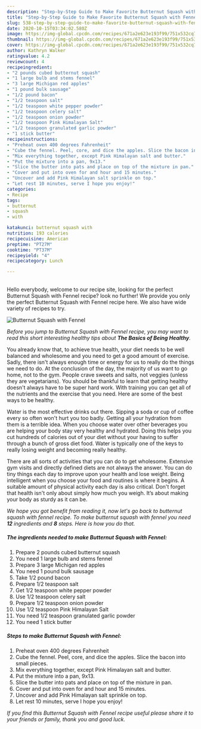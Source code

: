 ```yaml
---
description: "Step-by-Step Guide to Make Favorite Butternut Squash with Fennel"
title: "Step-by-Step Guide to Make Favorite Butternut Squash with Fennel"
slug: 538-step-by-step-guide-to-make-favorite-butternut-squash-with-fennel
date: 2020-10-15T03:34:02.580Z
image: https://img-global.cpcdn.com/recipes/671a2e623e193f99/751x532cq70/butternut-squash-with-fennel-recipe-main-photo.jpg
thumbnail: https://img-global.cpcdn.com/recipes/671a2e623e193f99/751x532cq70/butternut-squash-with-fennel-recipe-main-photo.jpg
cover: https://img-global.cpcdn.com/recipes/671a2e623e193f99/751x532cq70/butternut-squash-with-fennel-recipe-main-photo.jpg
author: Kathryn Walker
ratingvalue: 4.2
reviewcount: 4
recipeingredient:
- "2 pounds cubed butternut squash"
- "1 large bulb and stems fennel"
- "3 large Michigan red apples"
- "1 pound bulk sausage"
- "1/2 pound bacon"
- "1/2 teaspoon salt"
- "1/2 teaspoon white pepper powder"
- "1/2 teaspoon celery salt"
- "1/2 teaspoon onion powder"
- "1/2 teaspoon Pink Himalayan Salt"
- "1/2 teaspoon granulated garlic powder"
- "1 stick butter"
recipeinstructions:
- "Preheat oven 400 degrees Fahrenheit"
- "Cube the fennel. Peel, core, and dice the apples. Slice the bacon into small pieces."
- "Mix everything together, except Pink Himalayan salt and butter."
- "Put the mixture into a pan, 9x13."
- "Slice the butter into pats and place on top of the mixture in pan."
- "Cover and put into oven for and hour and 15 minutes."
- "Uncover and add Pink Himalayan salt sprinkle on top."
- "Let rest 10 minutes, serve I hope you enjoy!"
categories:
- Recipe
tags:
- butternut
- squash
- with

katakunci: butternut squash with 
nutrition: 193 calories
recipecuisine: American
preptime: "PT27M"
cooktime: "PT37M"
recipeyield: "4"
recipecategory: Lunch

---
```

<br>
Hello everybody, welcome to our recipe site, looking for the perfect Butternut Squash with Fennel recipe? look no further! We provide you only the perfect Butternut Squash with Fennel recipe here. We also have wide variety of recipes to try.
<br>


![Butternut Squash with Fennel](https://img-global.cpcdn.com/recipes/671a2e623e193f99/751x532cq70/butternut-squash-with-fennel-recipe-main-photo.jpg)

<i>Before you jump to Butternut Squash with Fennel recipe, you may want to read this short interesting healthy tips about <strong>The Basics of Being Healthy</strong>.</i>

You already know that, to achieve true health, your diet needs to be well balanced and wholesome and you need to get a good amount of exercise. Sadly, there isn't always enough time or energy for us to really do the things we need to do. At the conclusion of the day, the majority of us want to go home, not to the gym. People crave sweets and salts, not veggies (unless they are vegetarians). You should be thankful to learn that getting healthy doesn't always have to be super hard work. With training you can get all of the nutrients and the exercise that you need. Here are some of the best ways to be healthy.

Water is the most effective drinks out there. Sipping a soda or cup of coffee every so often won't hurt you too badly. Getting all your hydration from them is a terrible idea. When you choose water over other beverages you are helping your body stay very healthy and hydrated. Doing this helps you cut hundreds of calories out of your diet without your having to suffer through a bunch of gross diet food. Water is typically one of the keys to really losing weight and becoming really healthy.

There are all sorts of activities that you can do to get wholesome. Extensive gym visits and directly defined diets are not always the answer. You can do tiny things each day to improve upon your health and lose weight. Being intelligent when you choose your food and routines is where it begins. A suitable amount of physical activity each day is also critical. Don't forget that health isn't only about simply how much you weigh. It’s about making your body as sturdy as it can be. 


<i>We hope you got benefit from reading it, now let's go back to butternut squash with fennel recipe. To make butternut squash with fennel you need <strong>12</strong> ingredients and <strong>8</strong> steps. Here is how you do that.
</i>

##### The ingredients needed to make Butternut Squash with Fennel:

1. Prepare 2 pounds cubed butternut squash
1. You need 1 large bulb and stems fennel
1. Prepare 3 large Michigan red apples
1. You need 1 pound bulk sausage
1. Take 1/2 pound bacon
1. Prepare 1/2 teaspoon salt
1. Get 1/2 teaspoon white pepper powder
1. Use 1/2 teaspoon celery salt
1. Prepare 1/2 teaspoon onion powder
1. Use 1/2 teaspoon Pink Himalayan Salt
1. You need 1/2 teaspoon granulated garlic powder
1. You need 1 stick butter


##### Steps to make Butternut Squash with Fennel:

1. Preheat oven 400 degrees Fahrenheit
1. Cube the fennel. Peel, core, and dice the apples. Slice the bacon into small pieces.
1. Mix everything together, except Pink Himalayan salt and butter.
1. Put the mixture into a pan, 9x13.
1. Slice the butter into pats and place on top of the mixture in pan.
1. Cover and put into oven for and hour and 15 minutes.
1. Uncover and add Pink Himalayan salt sprinkle on top.
1. Let rest 10 minutes, serve I hope you enjoy!


<i>If you find this Butternut Squash with Fennel recipe useful please share it to your friends or family, thank you and good luck.</i>

